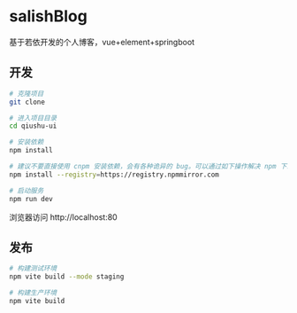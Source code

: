 # salishBlog
基于若依开发的个人博客，vue+element+springboot
## 开发

```bash
# 克隆项目
git clone 

# 进入项目目录
cd qiushu-ui

# 安装依赖
npm install

# 建议不要直接使用 cnpm 安装依赖，会有各种诡异的 bug。可以通过如下操作解决 npm 下载速度慢的问题
npm install --registry=https://registry.npmmirror.com

# 启动服务
npm run dev
```

浏览器访问 http://localhost:80

## 发布

```bash
# 构建测试环境
npm vite build --mode staging

# 构建生产环境
npm vite build
```
